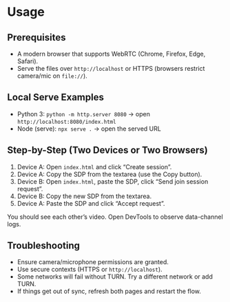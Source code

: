# Usage

## Prerequisites

- A modern browser that supports WebRTC (Chrome, Firefox, Edge, Safari).
- Serve the files over `http://localhost` or HTTPS (browsers restrict camera/mic on `file://`).

## Local Serve Examples

- Python 3: `python -m http.server 8080` → open `http://localhost:8080/index.html`
- Node (serve): `npx serve .` → open the served URL

## Step-by-Step (Two Devices or Two Browsers)

1. Device A: Open `index.html` and click “Create session”.
2. Device A: Copy the SDP from the textarea (use the Copy button).
3. Device B: Open `index.html`, paste the SDP, click “Send join session request”.
4. Device B: Copy the new SDP from the textarea.
5. Device A: Paste the SDP and click “Accept request”.

You should see each other’s video. Open DevTools to observe data-channel logs.

## Troubleshooting

- Ensure camera/microphone permissions are granted.
- Use secure contexts (HTTPS or `http://localhost`).
- Some networks will fail without TURN. Try a different network or add TURN.
- If things get out of sync, refresh both pages and restart the flow.

